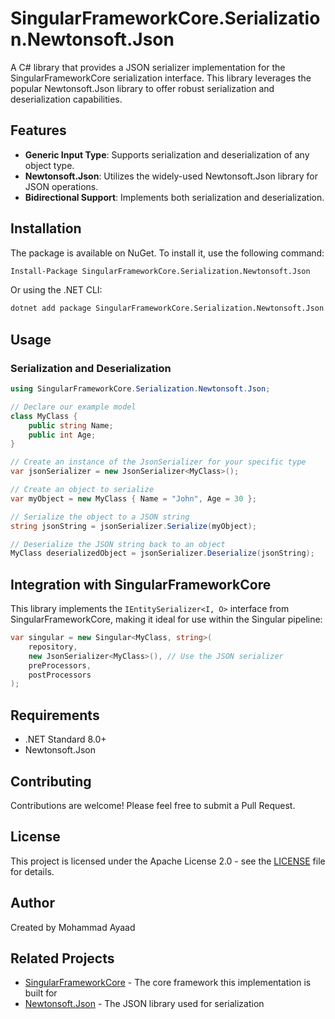 # SingularFrameworkCore.Serialization.Newtonsoft.Json

A C# library that provides a JSON serializer implementation for the SingularFrameworkCore serialization interface. This library leverages the popular Newtonsoft.Json library to offer robust serialization and deserialization capabilities.

## Features

- **Generic Input Type**: Supports serialization and deserialization of any object type.
- **Newtonsoft.Json**: Utilizes the widely-used Newtonsoft.Json library for JSON operations.
- **Bidirectional Support**: Implements both serialization and deserialization.

## Installation

The package is available on NuGet. To install it, use the following command:

```bash
Install-Package SingularFrameworkCore.Serialization.Newtonsoft.Json
```

Or using the .NET CLI:

```bash
dotnet add package SingularFrameworkCore.Serialization.Newtonsoft.Json
```

## Usage

### Serialization and Deserialization

```csharp
using SingularFrameworkCore.Serialization.Newtonsoft.Json;

// Declare our example model
class MyClass {
    public string Name;
    public int Age;
}

// Create an instance of the JsonSerializer for your specific type
var jsonSerializer = new JsonSerializer<MyClass>();

// Create an object to serialize
var myObject = new MyClass { Name = "John", Age = 30 };

// Serialize the object to a JSON string
string jsonString = jsonSerializer.Serialize(myObject);

// Deserialize the JSON string back to an object
MyClass deserializedObject = jsonSerializer.Deserialize(jsonString);
```

## Integration with SingularFrameworkCore

This library implements the `IEntitySerializer<I, O>` interface from SingularFrameworkCore, making it ideal for use within the Singular pipeline:

```csharp
var singular = new Singular<MyClass, string>(
    repository,
    new JsonSerializer<MyClass>(), // Use the JSON serializer
    preProcessors,
    postProcessors
);
```

## Requirements

- .NET Standard 8.0+
- Newtonsoft.Json

## Contributing

Contributions are welcome! Please feel free to submit a Pull Request.

## License

This project is licensed under the Apache License 2.0 - see the [LICENSE](LICENSE) file for details.

## Author

Created by Mohammad Ayaad

## Related Projects

- [SingularFrameworkCore](https://github.com/MohammadAyaad/SingularFrameworkCore) - The core framework this implementation is built for
- [Newtonsoft.Json](https://www.newtonsoft.com/json) - The JSON library used for serialization